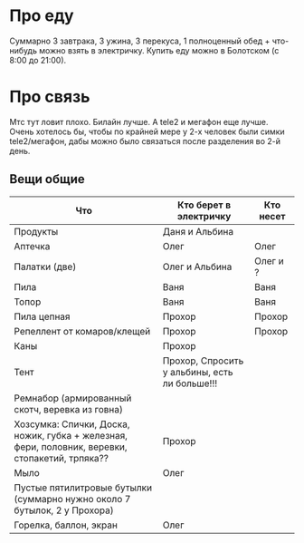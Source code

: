 # Про еду
Суммарно 3 завтрака, 3 ужина, 3 перекуса, 1 полноценный обед + что-нибудь можно взять в электричку. Купить еду можно в Болотском (с 8:00 до 21:00).


# Про связь
Мтс тут ловит плохо. Билайн лучше. А tele2 и мегафон еще лучше.
Очень хотелось бы, чтобы по крайней мере у 2-х человек были симки tele2/мегафон, дабы можно было связаться после разделения во 2-й день.


## Вещи общие
| Что | Кто берет в электричку | Кто несет |
|-----|------------------------|-----------|
| Продукты | Даня и Альбина | |
| Аптечка | Олег | Олег |
| Палатки (две) | Олег и Альбина | Олег и ? |
| Пила | Ваня | Ваня |
| Топор | Ваня | Ваня |
| Пила цепная | Прохор | Прохор |
| Репеллент от комаров/клещей | Прохор | Прохор |
| Каны | Прохор |  |
| Тент | Прохор, Спросить у альбины, есть ли больше!!! |  |
| Ремнабор (армированный скотч, веревка из говна) | 
| Хозсумка: Спички, Доска, ножик, губка + железная, фери, половник, веревки, стопакетий, трпяка?? | Прохор | |
| Мыло | Олег | |
| Пустые пятилитровые бутылки (суммарно нужно около 7 бутылок, 2 у Прохора) |  |
| Горелка, баллон, экран | Олег |  |
